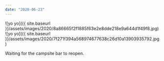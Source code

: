 ```yaml
---
date: "2020-06-23"
---
```


![yo yo]({{ site.baseurl }}/assets/images/2020/8a86665f2f1885f63e2e8dde218e9a644d1f49f8.jpg)![yo yo]({{ site.baseurl }}/assets/images/2020/7f271f394a568974677638c26d10a13903935792.jpg)

Waiting for the campsite bar to reopen.
